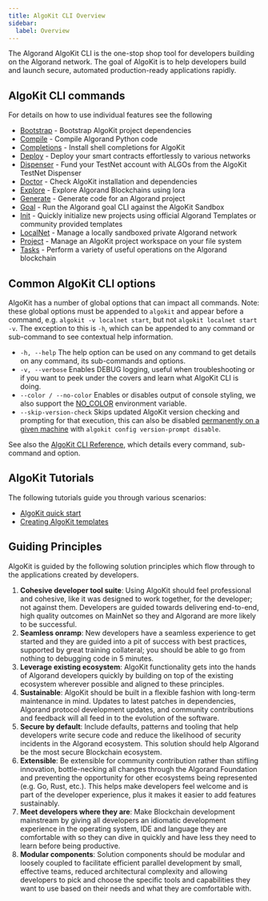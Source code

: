 ```yaml
---
title: AlgoKit CLI Overview
sidebar:
  label: Overview
---
```

The Algorand AlgoKit CLI is the one-stop shop tool for developers building on the Algorand network. The goal of AlgoKit is to help developers build and launch secure, automated production-ready applications rapidly.

## AlgoKit CLI commands

For details on how to use individual features see the following

- [Bootstrap](/algokit/cli/project/bootstrap/) - Bootstrap AlgoKit project dependencies
- [Compile](/algokit/cli/compile/) - Compile Algorand Python code
- [Completions](/algokit/cli/completions/) - Install shell completions for AlgoKit
- [Deploy](/algokit/cli/project/deploy/) - Deploy your smart contracts effortlessly to various networks
- [Dispenser](/algokit/cli/dispenser/) - Fund your TestNet account with ALGOs from the AlgoKit TestNet Dispenser
- [Doctor](/algokit/cli/doctor/) - Check AlgoKit installation and dependencies
- [Explore](/algokit/cli/explore/) - Explore Algorand Blockchains using lora
- [Generate](/algokit/cli/generate/) - Generate code for an Algorand project
- [Goal](/algokit/cli/goal/) - Run the Algorand goal CLI against the AlgoKit Sandbox
- [Init](/algokit/cli/init/) - Quickly initialize new projects using official Algorand Templates or community provided templates
- [LocalNet](/algokit/cli/localnet/) - Manage a locally sandboxed private Algorand network
- [Project](/algokit/cli/project/) - Manage an AlgoKit project workspace on your file system
- [Tasks](/algokit/cli/tasks/) - Perform a variety of useful operations on the Algorand blockchain

## Common AlgoKit CLI options

AlgoKit has a number of global options that can impact all commands. Note: these global options must be appended to `algokit` and appear before a command, e.g. `algokit -v localnet start`, but not `algokit localnet start -v`. The exception to this is `-h`, which can be appended to any command or sub-command to see contextual help information.

- `-h, --help` The help option can be used on any command to get details on any command, its sub-commands and options.
- `-v, --verbose` Enables DEBUG logging, useful when troubleshooting or if you want to peek under the covers and learn what AlgoKit CLI is doing.
- `--color / --no-color` Enables or disables output of console styling, we also support the [NO_COLOR](https://no-color.org) environment variable.
- `--skip-version-check` Skips updated AlgoKit version checking and prompting for that execution, this can also be disabled [permanently on a given machine](./cli/#version-prompt) with `algokit config version-prompt disable`.

See also the [AlgoKit CLI Reference](./cli/), which details every command, sub-command and option.

## AlgoKit Tutorials

The following tutorials guide you through various scenarios:

- [AlgoKit quick start](https://dev.algorand.co/algokit/algokit-intro)
- [Creating AlgoKit templates](https://dev.algorand.co/algokit/custom-algokit-templates)

## Guiding Principles

AlgoKit is guided by the following solution principles which flow through to the applications created by developers.

1. **Cohesive developer tool suite**: Using AlgoKit should feel professional and cohesive, like it was designed to work together, for the developer; not against them. Developers are guided towards delivering end-to-end, high quality outcomes on MainNet so they and Algorand are more likely to be successful.
2. **Seamless onramp**: New developers have a seamless experience to get started and they are guided into a pit of success with best practices, supported by great training collateral; you should be able to go from nothing to debugging code in 5 minutes.
3. **Leverage existing ecosystem**: AlgoKit functionality gets into the hands of Algorand developers quickly by building on top of the existing ecosystem wherever possible and aligned to these principles.
4. **Sustainable**: AlgoKit should be built in a flexible fashion with long-term maintenance in mind. Updates to latest patches in dependencies, Algorand protocol development updates, and community contributions and feedback will all feed in to the evolution of the software.
5. **Secure by default**: Include defaults, patterns and tooling that help developers write secure code and reduce the likelihood of security incidents in the Algorand ecosystem. This solution should help Algorand be the most secure Blockchain ecosystem.
6. **Extensible**: Be extensible for community contribution rather than stifling innovation, bottle-necking all changes through the Algorand Foundation and preventing the opportunity for other ecosystems being represented (e.g. Go, Rust, etc.). This helps make developers feel welcome and is part of the developer experience, plus it makes it easier to add features sustainably.
7. **Meet developers where they are**: Make Blockchain development mainstream by giving all developers an idiomatic development experience in the operating system, IDE and language they are comfortable with so they can dive in quickly and have less they need to learn before being productive.
8. **Modular components**: Solution components should be modular and loosely coupled to facilitate efficient parallel development by small, effective teams, reduced architectural complexity and allowing developers to pick and choose the specific tools and capabilities they want to use based on their needs and what they are comfortable with.